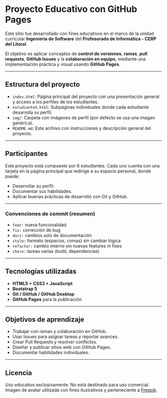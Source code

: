 # Proyecto Educativo con GitHub Pages

Este sitio fue desarrollado con fines educativos en el marco de la unidad curricular **Ingeniería de Software** del **Profesorado de Informática - CERP del Litoral**.

El objetivo es aplicar conceptos de **control de versiones**, **ramas**, **pull requests**, **GitHub Issues** y la **colaboración en equipo**, mediante una implementación práctica y visual usando **GitHub Pages**.

---

## Estructura del proyecto

- `index.html`: Página principal del proyecto con una presentación general y acceso a los perfiles de los estudiantes.
- `estudianteX.html`: Subpáginas individuales donde cada estudiante desarrolla su perfil.
- `img/`: Carpeta con imágenes de perfil (por defecto se usa una imagen genérica).
- `README.md`: Este archivo con instrucciones y descripción general del proyecto.

---

## Participantes

Este proyecto está compuesto por 6 estudiantes. Cada uno cuenta con una tarjeta en la página principal que redirige a su espacio personal, donde puede:

- Desarrollar su perfil.
- Documentar sus habilidades.
- Aplicar buenas prácticas de desarrollo con Git y GitHub.

---

### Convenciones de commit (resumen)
- `feat:` nueva funcionalidad
- `fix:` corrección de bug
- `docs:` cambios solo de documentación
- `style:` formato (espacios, comas) sin cambiar lógica
- `refactor:` cambio interno sin nuevas features ni fixes
- `chore:` tareas varias (build, dependencias)

---

## Tecnologías utilizadas

- **HTML5 + CSS3 + JavaScript**
- **Bootstrap 5**
- **Git / GitHub / GitHub Desktop**
- **GitHub Pages** para la publicación

---

## Objetivos de aprendizaje

- Trabajar con ramas y colaboración en GitHub.
- Usar Issues para asignar tareas y reportar avances.
- Crear Pull Requests y resolver conflictos.
- Diseñar y publicar sitios web con GitHub Pages.
- Documentar habilidades individuales.

---

## Licencia

Uso educativo exclusivamente. No está destinado para uso comercial. Imagen de avatar utilizada con fines ilustrativos y perteneciente a [Freepik](https://www.freepik.com/).

